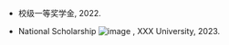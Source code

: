 - 校级一等奖学金, 2022.  

- National Scholarship ![image](https://github.com/user-attachments/assets/193c12a5-3ab8-4d45-9ad5-d0fb5a8607d8)
, XXX University, 2023. 
